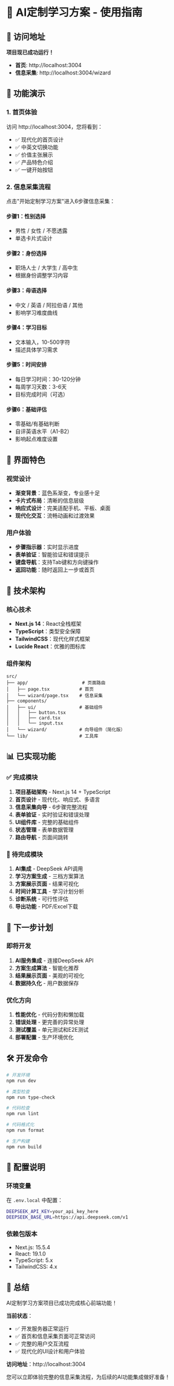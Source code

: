 # 🚀 AI定制学习方案 - 使用指南

## 📍 访问地址

**项目现已成功运行！**
- **首页**: http://localhost:3004
- **信息采集**: http://localhost:3004/wizard

## 🎯 功能演示

### 1. 首页体验
访问 http://localhost:3004，您将看到：
- ✅ 现代化的首页设计
- ✅ 中英文切换功能
- ✅ 价值主张展示
- ✅ 产品特色介绍
- ✅ 一键开始按钮

### 2. 信息采集流程
点击"开始定制学习方案"进入6步骤信息采集：

#### 步骤1：性别选择
- 男性 / 女性 / 不愿透露
- 单选卡片式设计

#### 步骤2：身份选择
- 职场人士 / 大学生 / 高中生
- 根据身份调整学习内容

#### 步骤3：母语选择
- 中文 / 英语 / 阿拉伯语 / 其他
- 影响学习难度曲线

#### 步骤4：学习目标
- 文本输入，10-500字符
- 描述具体学习需求

#### 步骤5：时间安排
- 每日学习时间：30-120分钟
- 每周学习天数：3-6天
- 目标完成时间（可选）

#### 步骤6：基础评估
- 零基础/有基础判断
- 自评英语水平（A1-B2）
- 影响起点难度设置

## 🎨 界面特色

### 视觉设计
- **渐变背景**：蓝色系渐变，专业感十足
- **卡片式布局**：清晰的信息层级
- **响应式设计**：完美适配手机、平板、桌面
- **现代化交互**：流畅动画和过渡效果

### 用户体验
- **步骤指示器**：实时显示进度
- **表单验证**：智能验证和错误提示
- **键盘导航**：支持Tab键和方向键操作
- **返回功能**：随时返回上一步或首页

## 🔧 技术架构

### 核心技术
- **Next.js 14**：React全栈框架
- **TypeScript**：类型安全保障
- **TailwindCSS**：现代化样式框架
- **Lucide React**：优雅的图标库

### 组件架构
```
src/
├── app/                    # 页面路由
│   ├── page.tsx           # 首页
│   └── wizard/page.tsx    # 信息采集
├── components/
│   ├── ui/                # 基础组件
│   │   ├── button.tsx
│   │   ├── card.tsx
│   │   └── input.tsx
│   └── wizard/            # 向导组件（简化版）
└── lib/                   # 工具库
```

## 📊 已实现功能

### ✅ 完成模块
1. **项目基础架构** - Next.js 14 + TypeScript
2. **首页设计** - 现代化、响应式、多语言
3. **信息采集向导** - 6步骤完整流程
4. **表单验证** - 实时验证和错误处理
5. **UI组件库** - 完整的基础组件
6. **状态管理** - 表单数据管理
7. **路由导航** - 页面间跳转

### 🚧 待完成模块
1. **AI集成** - DeepSeek API调用
2. **学习方案生成** - 三档方案算法
3. **方案展示页面** - 结果可视化
4. **时间计算工具** - 学习计划分析
5. **诊断系统** - 可行性评估
6. **导出功能** - PDF/Excel下载

## 🎯 下一步计划

### 即将开发
1. **AI服务集成** - 连接DeepSeek API
2. **方案生成算法** - 智能化推荐
3. **结果展示页面** - 美观的可视化
4. **数据持久化** - 用户数据保存

### 优化方向
1. **性能优化** - 代码分割和懒加载
2. **错误处理** - 更完善的异常处理
3. **测试覆盖** - 单元测试和E2E测试
4. **部署配置** - 生产环境优化

## 🛠️ 开发命令

```bash
# 开发环境
npm run dev

# 类型检查
npm run type-check

# 代码检查
npm run lint

# 代码格式化
npm run format

# 生产构建
npm run build
```

## 📝 配置说明

### 环境变量
在 `.env.local` 中配置：
```bash
DEEPSEEK_API_KEY=your_api_key_here
DEEPSEEK_BASE_URL=https://api.deepseek.com/v1
```

### 依赖包版本
- Next.js: 15.5.4
- React: 19.1.0
- TypeScript: 5.x
- TailwindCSS: 4.x

## 🎉 总结

AI定制学习方案项目已成功完成核心前端功能！

**当前状态**：
- ✅ 开发服务器正常运行
- ✅ 首页和信息采集页面可正常访问
- ✅ 完整的用户交互流程
- ✅ 现代化的UI设计和用户体验

**访问地址**：http://localhost:3004

您可以立即体验完整的信息采集流程，为后续的AI功能集成做好准备！